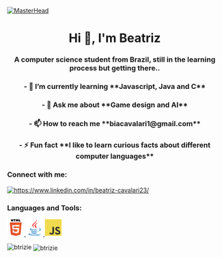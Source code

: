 [![MasterHead](https://media.licdn.com/dms/image/D4E16AQF_FVYtluNUwg/profile-displaybackgroundimage-shrink_350_1400/0/1693495073952?e=1712793600&v=beta&t=T1uzlEpcHP65-H5NfDDxHoZMzoMRcTmgze-ZLtfRkl4)](https://rishavchanda.io)
<h1 align="center">Hi 👋, I'm Beatriz</h1>
<h3 align="center">A computer science student from Brazil, still in the learning process but getting there..</h3>

<h3 align="center">- 🌱 I’m currently learning **Javascript, Java and C**</h3>
<h3 align="center">- 💬 Ask me about **Game design and AI**</h3>
<h3 align="center">- 📫 How to reach me **biacavalari1@gmail.com**</h3>
<h3 align="center">- ⚡ Fun fact **I like to learn curious facts about different computer languages**</h3>

<h3 align="left">Connect with me:</h3>
<p align="left">
<a href="https://www.linkedin.com/in/beatriz-cavalari23/" target="blank"><img align="center" src="https://raw.githubusercontent.com/rahuldkjain/github-profile-readme-generator/master/src/images/icons/Social/linked-in-alt.svg" alt="https://www.linkedin.com/in/beatriz-cavalari23/" height="30" width="40" /></a>
</p>

<h3 align="left">Languages and Tools:</h3>
<p align="left"> <a href="https://www.w3.org/html/" target="_blank" rel="noreferrer"> <img src="https://raw.githubusercontent.com/devicons/devicon/master/icons/html5/html5-original-wordmark.svg" alt="html5" width="40" height="40"/> </a> <a href="https://www.java.com" target="_blank" rel="noreferrer"> <img src="https://raw.githubusercontent.com/devicons/devicon/master/icons/java/java-original.svg" alt="java" width="40" height="40"/> </a> <a href="https://developer.mozilla.org/en-US/docs/Web/JavaScript" target="_blank" rel="noreferrer"> <img src="https://raw.githubusercontent.com/devicons/devicon/master/icons/javascript/javascript-original.svg" alt="javascript" width="40" height="40"/> </a> </p>

<p><img align="left" src="https://github-readme-stats.vercel.app/api/top-langs?username=btrizie&show_icons=true&locale=en&layout=compact" alt="btrizie" /></p>

<p>&nbsp;<img align="center" src="https://github-readme-stats.vercel.app/api?username=btrizie&show_icons=true&locale=en" alt="btrizie" /></p>
